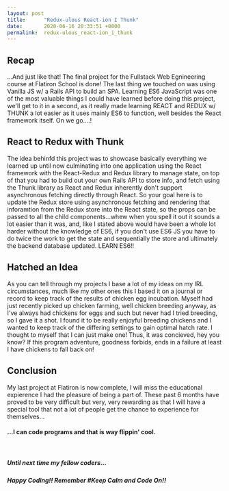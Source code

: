 ```yaml
---
layout: post
title:      "Redux-ulous React-ion I Thunk"
date:       2020-06-16 20:33:51 +0000
permalink:  redux-ulous_react-ion_i_thunk
---
```



## Recap

...And just like that! The final project for the Fullstack Web Egnineering course at Flatiron School is done!  The last thing we touched on was using Vanilla JS w/ a Rails API to build an SPA. Learning ES6 JavaScript was one of the most valuable things I could have learned before doing this project, we'll get to it in a second, as it really made learning REACT and REDUX w/ THUNK a lot easier as it uses mainly ES6 to function, well besides the React framework itself. On we go....!

## React to Redux with Thunk

The idea behinfd this project was to showcase basically everything we learned up until now culminating into one application using the React framework with the React-Redux and Redux library to manage state, on top of that you had to build out your own Rails API to store info, and fetch using the Thunk library as React and Redux inherently don't support asynchronous fetching directly through React.  So your goal here is to update the Redux store using asynchronous fetching and rendering that inforamtion from the Redux store into the React state, so the props can be passed to all the child components...whew when you spell it out it sounds a lot easier than it was, and, like I stated above would have been a whole lot harder without the knowledge of ES6, if you don't use ES6 JS you have to do twice the work to get the state and sequentially the store and ultimately the backend database updated. LEARN ES6!!

## Hatched an Idea

As you can tell through my projects I base a lot of my ideas on my IRL circumstances, much like my other ones this I based it on a journal or record to keep track of the results of chicken egg incubation. Myself had just recently picked up chicken farming, well chicken breeding anyway, as I've always had chickens for eggs and such but never had I tried breeding, so I gave it a shot. I found it to be really enjoyful breeding chickens and I wanted to keep track of the differing settings to gain optimal hatch rate. I thought to myself that I can just make one! Thus, it was concieved, hey you know? If this program adventure, goodness forbids, ends in a failure at least I have chickens to fall back on!  

## Conclusion

My last project at Flatiron is now complete, I will miss the educational expierence I had the pleasure of being a part of. These past 6 months have proved to be very difficult but very, very rewarding as that I will have a special tool that not a lot of people get the chance to experience for themselves...

#### ...I can code programs and that is way flippin' cool.

<br/>


##### Until next time my fellow coders…

##### Happy Coding!! Remember #Keep Calm and Code On!!
